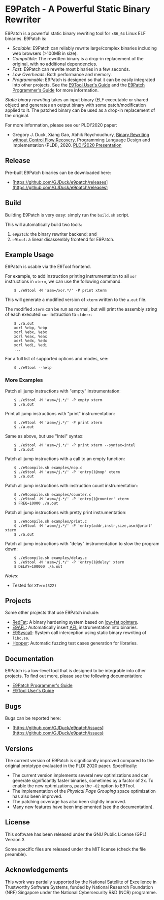 # E9Patch - A Powerful Static Binary Rewriter

E9Patch is a powerful static binary rewriting tool for `x86_64` Linux ELF
binaries.
E9Patch is:

* *Scalable*: E9Patch can reliably rewrite large/complex binaries
  including web browsers (>100MB in size).
* *Compatible*: The rewritten binary is a drop-in replacement of the
  original, with no additional dependencies.
* *Fast*: E9Patch can rewrite most binaries in a few seconds.
* *Low Overheads*: Both performance and memory.
* *Programmable*: E9Patch is designed so that it can be easily integrated
  into other projects.
  See the [E9Tool User's Guide](https://github.com/GJDuck/e9patch/blob/master/doc/e9tool-user-guide.md) and the [E9Patch Programmer's Guide](https://github.com/GJDuck/e9patch/blob/master/doc/e9patch-programming-guide.md)
  for more information.

*Static binary rewriting* takes an input binary 
(ELF executable or shared object) and generates an output binary
with some patch/modification applied to it.
The patched binary can be used as a drop-in replacement of the original.

For more information, please see our PLDI'2020 paper:

* Gregory J. Duck, Xiang Gao, Abhik Roychoudhury, [Binary Rewriting without Control Flow Recovery](https://comp.nus.edu.sg/~gregory/papers/e9patch.pdf),
  Programming Language Design and Implementation (PLDI), 2020.
  [PLDI'2020 Presentation](https://www.youtube.com/watch?v=qK2ZCEStoG0)

## Release

Pre-built E9Patch binaries can be downloaded here:

* [https://github.com/GJDuck/e9patch/releases](https://github.com/GJDuck/e9patch/releases)

## Build

Building E9Patch is very easy: simply run the `build.sh` script.

This will automatically build two tools:

1. `e9patch`: the binary rewriter backend; and
2. `e9tool`: a linear disassembly frontend for E9Patch.

## Example Usage

E9Patch is usable via the E9Tool frontend.

For example, to add instruction printing instrumentation to all `xor`
instructions in `xterm`, we can use the following command:

        $ ./e9tool -M 'asm=/xor.*/' -P print xterm

This will generate a modified version of `xterm` written to the `a.out` file.

The modified `xterm` can be run as normal, but will print the assembly
string of each executed `xor` instruction to `stderr`:

        $ ./a.out
        xorl %ebp, %ebp
        xorl %ebx, %ebx
        xorl %eax, %eax
        xorl %edx, %edx
        xorl %edi, %edi
        ...

For a full list of supported options and modes, see:

        $ ./e9tool --help

### More Examples

Patch all jump instructions with "empty" instrumentation:

        $ ./e9tool -M 'asm=/j.*/' -P empty xterm
        $ ./a.out

Print all jump instructions with "print" instrumentation:

        $ ./e9tool -M 'asm=/j.*/' -P print xterm
        $ ./a.out

Same as above, but use "Intel" syntax:

        $ ./e9tool -M 'asm=/j.*/' -P print xterm --syntax=intel
        $ ./a.out

Patch all jump instructions with a call to an empty function:

        $ ./e9compile.sh examples/nop.c
        $ ./e9tool -M 'asm=/j.*/' -P 'entry()@nop' xterm
        $ ./a.out

Patch all jump instructions with instruction count instrumentation:

        $ ./e9compile.sh examples/counter.c
        $ ./e9tool -M 'asm=/j.*/' -P 'entry()@counter' xterm
        $ FREQ=10000 ./a.out

Patch all jump instructions with pretty print instrumentation:

        $ ./e9compile.sh examples/print.c
        $ ./e9tool -M 'asm=/j.*/' -P 'entry(addr,instr,size,asm)@print' xterm
        $ ./a.out

Patch all jump instructions with "delay" instrumentation to slow the
program down:

        $ ./e9compile.sh examples/delay.c
        $ ./e9tool -M 'asm=/j.*/' -P 'entry()@delay' xterm
        $ DELAY=100000 ./a.out

*Notes*:

* Tested for `XTerm(322)`

## Projects

Some other projects that use E9Patch include:

* [RedFat](https://github.com/GJDuck/RedFat): A binary hardening system based
  on [low-fat pointers](https://github.com/GJDuck/LowFat).
* [E9AFL](https://github.com/GJDuck/e9afl): Automatically insert
  [AFL](https://github.com/google/AFL) instrumentation into binaries.
* [E9Syscall](https://github.com/GJDuck/e9syscall): System call
  interception using static binary rewriting of `libc.so`.
* [Hopper](https://github.com/FuzzAnything/hopper): Automatic fuzzing test
  cases generation for libraries.

## Documentation

E9Patch is a low-level tool that is designed to be integrable into other
projects.
To find out more, please see the following documentation:

* [E9Patch Programmer's Guide](https://github.com/GJDuck/e9patch/blob/master/doc/e9patch-programming-guide.md)
* [E9Tool User's Guide](https://github.com/GJDuck/e9patch/blob/master/doc/e9tool-user-guide.md)

## Bugs

Bugs can be reported here:

* [https://github.com/GJDuck/e9patch/issues](https://github.com/GJDuck/e9patch/issues)

## Versions

The current version of E9Patch is significantly improved compared to
the original prototype evaluated in the PLDI'2020 paper.
Specifically:

* The current version implements several new optimizations and can generate
  significantly faster binaries, sometimes by a factor of 2x.
  To enable the new optimizations, pass the `-O2` option to E9Tool.
* The implementation of the *Physical Page Grouping* space optimization
  has also been improved.
* The patching coverage has also been slightly improved.
* Many new features have been implemented (see the documentation).

## License

This software has been released under the GNU Public License (GPL) Version 3.

Some specific files are released under the MIT license (check the file
preamble).

## Acknowledgements

This work was partially supported by the National Satellite of Excellence in
Trustworthy Software Systems, funded by National Research Foundation (NRF)
Singapore under the National Cybersecurity R&D (NCR) programme.


